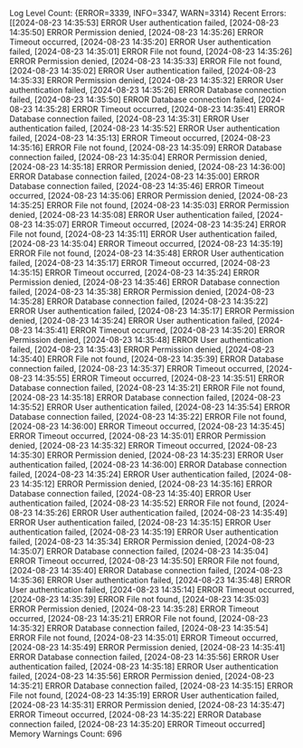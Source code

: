 Log Level Count: {ERROR=3339, INFO=3347, WARN=3314}
Recent Errors: [[2024-08-23 14:35:53] ERROR User authentication failed, [2024-08-23 14:35:50] ERROR Permission denied, [2024-08-23 14:35:26] ERROR Timeout occurred, [2024-08-23 14:35:20] ERROR User authentication failed, [2024-08-23 14:35:01] ERROR File not found, [2024-08-23 14:35:26] ERROR Permission denied, [2024-08-23 14:35:33] ERROR File not found, [2024-08-23 14:35:02] ERROR User authentication failed, [2024-08-23 14:35:33] ERROR Permission denied, [2024-08-23 14:35:32] ERROR User authentication failed, [2024-08-23 14:35:26] ERROR Database connection failed, [2024-08-23 14:35:50] ERROR Database connection failed, [2024-08-23 14:35:28] ERROR Timeout occurred, [2024-08-23 14:35:41] ERROR Database connection failed, [2024-08-23 14:35:31] ERROR User authentication failed, [2024-08-23 14:35:52] ERROR User authentication failed, [2024-08-23 14:35:13] ERROR Timeout occurred, [2024-08-23 14:35:16] ERROR File not found, [2024-08-23 14:35:09] ERROR Database connection failed, [2024-08-23 14:35:04] ERROR Permission denied, [2024-08-23 14:35:18] ERROR Permission denied, [2024-08-23 14:36:00] ERROR Database connection failed, [2024-08-23 14:35:00] ERROR Database connection failed, [2024-08-23 14:35:46] ERROR Timeout occurred, [2024-08-23 14:35:06] ERROR Permission denied, [2024-08-23 14:35:25] ERROR File not found, [2024-08-23 14:35:03] ERROR Permission denied, [2024-08-23 14:35:08] ERROR User authentication failed, [2024-08-23 14:35:07] ERROR Timeout occurred, [2024-08-23 14:35:24] ERROR File not found, [2024-08-23 14:35:11] ERROR User authentication failed, [2024-08-23 14:35:04] ERROR Timeout occurred, [2024-08-23 14:35:19] ERROR File not found, [2024-08-23 14:35:48] ERROR User authentication failed, [2024-08-23 14:35:17] ERROR Timeout occurred, [2024-08-23 14:35:15] ERROR Timeout occurred, [2024-08-23 14:35:24] ERROR Permission denied, [2024-08-23 14:35:46] ERROR Database connection failed, [2024-08-23 14:35:38] ERROR Permission denied, [2024-08-23 14:35:28] ERROR Database connection failed, [2024-08-23 14:35:22] ERROR User authentication failed, [2024-08-23 14:35:17] ERROR Permission denied, [2024-08-23 14:35:24] ERROR User authentication failed, [2024-08-23 14:35:41] ERROR Timeout occurred, [2024-08-23 14:35:20] ERROR Permission denied, [2024-08-23 14:35:48] ERROR User authentication failed, [2024-08-23 14:35:43] ERROR Permission denied, [2024-08-23 14:35:40] ERROR File not found, [2024-08-23 14:35:39] ERROR Database connection failed, [2024-08-23 14:35:37] ERROR Timeout occurred, [2024-08-23 14:35:55] ERROR Timeout occurred, [2024-08-23 14:35:51] ERROR Database connection failed, [2024-08-23 14:35:21] ERROR File not found, [2024-08-23 14:35:18] ERROR Database connection failed, [2024-08-23 14:35:52] ERROR User authentication failed, [2024-08-23 14:35:54] ERROR Database connection failed, [2024-08-23 14:35:22] ERROR File not found, [2024-08-23 14:36:00] ERROR Timeout occurred, [2024-08-23 14:35:45] ERROR Timeout occurred, [2024-08-23 14:35:01] ERROR Permission denied, [2024-08-23 14:35:32] ERROR Timeout occurred, [2024-08-23 14:35:30] ERROR Permission denied, [2024-08-23 14:35:23] ERROR User authentication failed, [2024-08-23 14:36:00] ERROR Database connection failed, [2024-08-23 14:35:24] ERROR User authentication failed, [2024-08-23 14:35:12] ERROR Permission denied, [2024-08-23 14:35:16] ERROR Database connection failed, [2024-08-23 14:35:40] ERROR User authentication failed, [2024-08-23 14:35:52] ERROR File not found, [2024-08-23 14:35:26] ERROR User authentication failed, [2024-08-23 14:35:49] ERROR User authentication failed, [2024-08-23 14:35:15] ERROR User authentication failed, [2024-08-23 14:35:19] ERROR User authentication failed, [2024-08-23 14:35:34] ERROR Permission denied, [2024-08-23 14:35:07] ERROR Database connection failed, [2024-08-23 14:35:04] ERROR Timeout occurred, [2024-08-23 14:35:50] ERROR File not found, [2024-08-23 14:35:40] ERROR Database connection failed, [2024-08-23 14:35:36] ERROR User authentication failed, [2024-08-23 14:35:48] ERROR User authentication failed, [2024-08-23 14:35:14] ERROR Timeout occurred, [2024-08-23 14:35:39] ERROR File not found, [2024-08-23 14:35:03] ERROR Permission denied, [2024-08-23 14:35:28] ERROR Timeout occurred, [2024-08-23 14:35:21] ERROR File not found, [2024-08-23 14:35:32] ERROR Database connection failed, [2024-08-23 14:35:54] ERROR File not found, [2024-08-23 14:35:01] ERROR Timeout occurred, [2024-08-23 14:35:49] ERROR Permission denied, [2024-08-23 14:35:41] ERROR Database connection failed, [2024-08-23 14:35:56] ERROR User authentication failed, [2024-08-23 14:35:18] ERROR User authentication failed, [2024-08-23 14:35:56] ERROR Permission denied, [2024-08-23 14:35:21] ERROR Database connection failed, [2024-08-23 14:35:15] ERROR File not found, [2024-08-23 14:35:19] ERROR User authentication failed, [2024-08-23 14:35:31] ERROR Permission denied, [2024-08-23 14:35:47] ERROR Timeout occurred, [2024-08-23 14:35:22] ERROR Database connection failed, [2024-08-23 14:35:20] ERROR Timeout occurred]
Memory Warnings Count: 696
